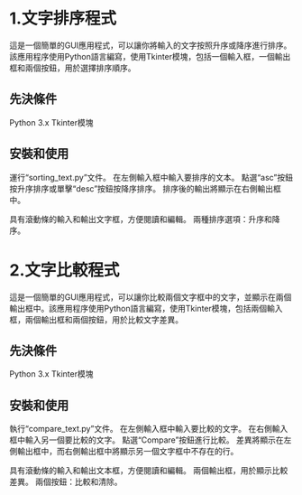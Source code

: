 # 1.文字排序程式
這是一個簡單的GUI應用程式，可以讓你將輸入的文字按照升序或降序進行排序。該應用程序使用Python語言編寫，使用Tkinter模塊，包括一個輸入框，一個輸出框和兩個按鈕，用於選擇排序順序。

## 先決條件
Python 3.x
Tkinter模塊

## 安裝和使用


運行“sorting_text.py”文件。
在左側輸入框中輸入要排序的文本。
點選“asc”按鈕按升序排序或單擊“desc”按鈕按降序排序。
排序後的輸出將顯示在右側輸出框中。

具有滾動條的輸入和輸出文字框，方便閱讀和編輯。
兩種排序選項：升序和降序。


# 2.文字比較程式
這是一個簡單的GUI應用程式，可以讓你比較兩個文字框中的文字，並顯示在兩個輸出框中。該應用程序使用Python語言編寫，使用Tkinter模塊，包括兩個輸入框，兩個輸出框和兩個按鈕，用於比較文字差異。

## 先決條件
Python 3.x
Tkinter模塊

## 安裝和使用
執行“compare_text.py”文件。
在左側輸入框中輸入要比較的文字。
在右側輸入框中輸入另一個要比較的文字。
點選“Compare”按鈕進行比較。
差異將顯示在左側輸出框中，而右側輸出框中將顯示另一個文字框中不存在的行。

具有滾動條的輸入和輸出文本框，方便閱讀和編輯。
兩個輸出框，用於顯示比較差異。
兩個按鈕：比較和清除。
